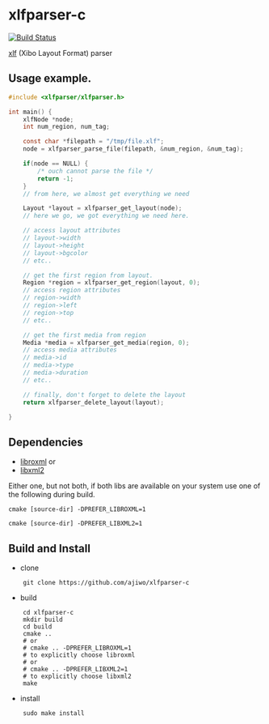 # xlfparser-c
[![Build Status](https://travis-ci.org/ajiwo/xlfparser-c.svg?branch=master)](https://travis-ci.org/ajiwo/xlfparser-c)

[xlf](http://xibo.org.uk/manual-tempel/en/xlf.html) (Xibo Layout Format) parser

## Usage example.

```c
#include <xlfparser/xlfparser.h>

int main() {
    xlfNode *node;
    int num_region, num_tag;

    const char *filepath = "/tmp/file.xlf";
    node = xlfparser_parse_file(filepath, &num_region, &num_tag);

    if(node == NULL) {
        /* ouch cannot parse the file */
        return -1;
    }
    // from here, we almost get everything we need

    Layout *layout = xlfparser_get_layout(node);
    // here we go, we got everything we need here.

    // access layout attributes
    // layout->width
    // layout->height
    // layout->bgcolor
    // etc..

    // get the first region from layout.
    Region *region = xlfparser_get_region(layout, 0);
    // access region attributes
    // region->width
    // region->left
    // region->top
    // etc..

    // get the first media from region
    Media *media = xlfparser_get_media(region, 0);
    // access media attributes
    // media->id
    // media->type
    // media->duration
    // etc..

    // finally, don't forget to delete the layout
    return xlfparser_delete_layout(layout);

}

```

## Dependencies
* [libroxml](http://libroxml.net) or
* [libxml2](http://www.xmlsoft.org)

Either one, but not both, if both libs are available on your system use one of the following during build.
```shell
cmake [source-dir] -DPREFER_LIBROXML=1
```
```shell
cmake [source-dir] -DPREFER_LIBXML2=1
```

## Build and Install
* clone
```shell
    git clone https://github.com/ajiwo/xlfparser-c
```
* build
```shell
    cd xlfparser-c
    mkdir build
    cd build
    cmake ..
    # or
    # cmake .. -DPREFER_LIBROXML=1
    # to explicitly choose libroxml
    # or
    # cmake .. -DPREFER_LIBXML2=1
    # to explicitly choose libxml2
    make
```
* install
```shell
    sudo make install
```
